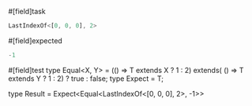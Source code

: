 #[field]task
```ts
LastIndexOf<[0, 0, 0], 2>
```

#[field]expected
```ts
-1
```

#[field]test
type Equal<X, Y> = (<T>() => T extends X ? 1 : 2) extends(
    <T>() => T extends Y ? 1 : 2) ? true : false;
type Expect<T extends true> = T;

type Result = Expect<Equal<LastIndexOf<[0, 0, 0], 2>, -1>>